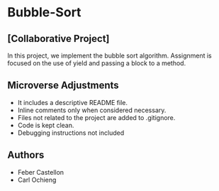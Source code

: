 # Bubble-Sort

## [Collaborative Project]

In this project, we implement the bubble sort algorithm. Assignment is focused on the use of yield and passing a block to a method.

## Microverse Adjustments

* It includes a descriptive README file.
* Inline comments only when considered necessary.
* Files not related to the project are added to .gitignore.
* Code is kept clean.
* Debugging instructions not included

## Authors

* Feber Castellon
* Carl Ochieng
